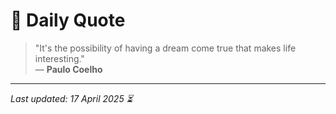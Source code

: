 # 📜 Daily Quote

> "It's the possibility of having a dream come true that makes life interesting."  
> — **Paulo Coelho**

---

_Last updated: 17 April 2025 ⏳_
